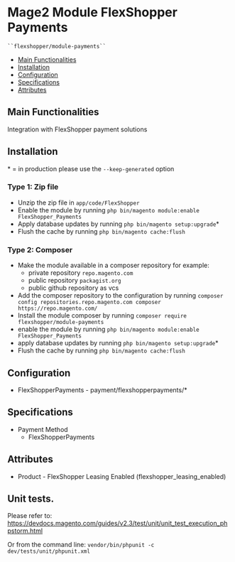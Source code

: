 # Mage2 Module FlexShopper Payments

    ``flexshopper/module-payments``

 - [Main Functionalities](#markdown-header-main-functionalities)
 - [Installation](#markdown-header-installation)
 - [Configuration](#markdown-header-configuration)
 - [Specifications](#markdown-header-specifications)
 - [Attributes](#markdown-header-attributes)


## Main Functionalities
Integration with FlexShopper payment solutions

## Installation
\* = in production please use the `--keep-generated` option

### Type 1: Zip file

 - Unzip the zip file in `app/code/FlexShopper`
 - Enable the module by running `php bin/magento module:enable FlexShopper_Payments`
 - Apply database updates by running `php bin/magento setup:upgrade`\*
 - Flush the cache by running `php bin/magento cache:flush`

### Type 2: Composer

 - Make the module available in a composer repository for example:
    - private repository `repo.magento.com`
    - public repository `packagist.org`
    - public github repository as vcs
 - Add the composer repository to the configuration by running `composer config repositories.repo.magento.com composer https://repo.magento.com/`
 - Install the module composer by running `composer require flexshopper/module-payments`
 - enable the module by running `php bin/magento module:enable FlexShopper_Payments`
 - apply database updates by running `php bin/magento setup:upgrade`\*
 - Flush the cache by running `php bin/magento cache:flush`


## Configuration

 - FlexShopperPayments - payment/flexshopperpayments/*


## Specifications

 - Payment Method
	- FlexShopperPayments


## Attributes

 - Product - FlexShopper Leasing Enabled (flexshopper_leasing_enabled)

## Unit tests.

Please refer to: https://devdocs.magento.com/guides/v2.3/test/unit/unit_test_execution_phpstorm.html

Or from the command line: `vendor/bin/phpunit -c dev/tests/unit/phpunit.xml`
